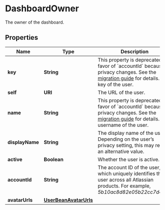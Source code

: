 

# DashboardOwner

The owner of the dashboard.

## Properties

| Name | Type | Description | Notes |
|------------ | ------------- | ------------- | -------------|
|**key** | **String** | This property is deprecated in favor of &#x60;accountId&#x60; because of privacy changes. See the [migration guide](https://developer.atlassian.com/cloud/jira/platform/deprecation-notice-user-privacy-api-migration-guide/) for details.   The key of the user. |  [optional] |
|**self** | **URI** | The URL of the user. |  [optional] |
|**name** | **String** | This property is deprecated in favor of &#x60;accountId&#x60; because of privacy changes. See the [migration guide](https://developer.atlassian.com/cloud/jira/platform/deprecation-notice-user-privacy-api-migration-guide/) for details.   The username of the user. |  [optional] |
|**displayName** | **String** | The display name of the user. Depending on the user’s privacy setting, this may return an alternative value. |  [optional] |
|**active** | **Boolean** | Whether the user is active. |  [optional] |
|**accountId** | **String** | The account ID of the user, which uniquely identifies the user across all Atlassian products. For example, *5b10ac8d82e05b22cc7d4ef5*. |  [optional] |
|**avatarUrls** | [**UserBeanAvatarUrls**](UserBeanAvatarUrls.md) |  |  [optional] |




